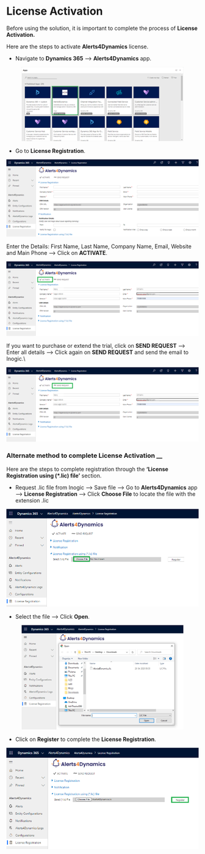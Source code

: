 # License Activation

Before using the solution, it is important to complete the process of **License Activation.**

Here are the steps to activate **Alerts4Dynamics** license.

* Navigate to **Dynamics 365** --> **Alerts4Dynamics** app.&#x20;

<figure><img src="../../.gitbook/assets/1 (187).png" alt=""><figcaption></figcaption></figure>

* Go to **License Registration**.

![](<../../.gitbook/assets/1 (192).png>)

Enter the Details: First Name, Last Name, Company Name, Email, Website and Main Phone --> Click on **ACTIVATE**.

![](<../../.gitbook/assets/3 (27).png>)

If you want to purchase or extend the trial, click on **SEND REQUEST** --> Enter all details --> Click again on **SEND REQUEST** and send the email to Inogic.\


![](<../../.gitbook/assets/4 (4).png>)

### Alternate method to complete License Activation __&#x20;

Here are the steps to complete registration through the **‘License Registration using (\*.lic) file’** section.

* Request .lic file from Inogic --> Save file --> Go to **Alerts4Dynamics** app --> **License Registration** --> Click **Choose File** to locate the file with the extension .lic

![](<../../.gitbook/assets/5 (17).png>)

* Select the file --> Click **Open**.

<figure><img src="../../.gitbook/assets/7 (1) (2).png" alt=""><figcaption></figcaption></figure>

* Click on **Register** to complete the **License Registration**.

![](<../../.gitbook/assets/6 (18).png>)
